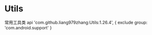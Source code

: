 # Utils
常用工具类
 api 'com.github.liang979zhang:Utils:1.26.4', {
        exclude group: 'com.android.support'
    }

